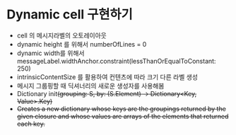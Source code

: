 #  Dynamic cell 구현하기

- cell 의 메시지라벨의 오토레이아웃
- dynamic height 를 위해서 numberOfLines = 0
- dynamic width를 위해서 messageLabel.widthAnchor.constraint(lessThanOrEqualToConstant: 250)
- intrinsicContentSize 를 활용하여 컨텐츠에 따라 크기 다른 라벨 생성
- 메시지 그룹핑할 때 딕셔너리의 새로운 생성자를 사용해봄 
- Dictionary init<S>(grouping: S, by: (S.Element) -> Dictionary<Key, Value>.Key)
- Creates a new dictionary whose keys are the groupings returned by the given closure and whose values are arrays of the elements that returned each key.
